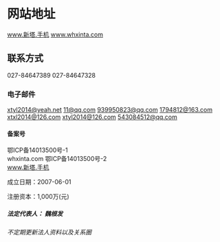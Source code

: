 # 网站地址	
www.新塔.手机
www.whxinta.com

## 联系方式
027-84647389
027-84647328

### 电子邮件
xtyl2014@yeah.net
11@qq.com
939950823@qq.com
1794812@163.com
xtxl2014@126.com
xtyl2014@126.com
543084512@qq.com

#### 备案号
鄂ICP备14013500号-1	
whxinta.com
鄂ICP备14013500号-2	
www.新塔.手机

成立日期：2007-06-01

注册资本：1,000万(元)

##### 法定代表人： 魏根发

###### 不定期更新法人资料以及关系圈